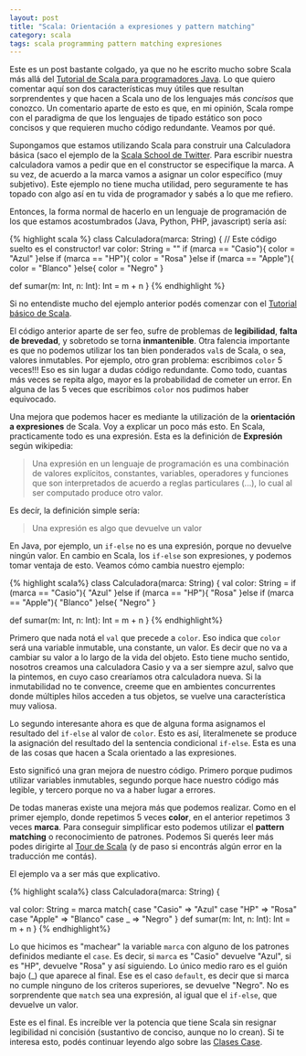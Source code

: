 ```yaml
---
layout: post
title: "Scala: Orientación a expresiones y pattern matching"
category: scala
tags: scala programming pattern matching expresiones
---
```


Este es un post bastante colgado, ya que no he escrito mucho sobre Scala más allá del [Tutorial de Scala para programadores Java](http://google.com?2011-11-20-scala-para-refugiados-de-java-resumen). Lo que quiero comentar aquí son dos características muy útiles que resultan sorprendentes y que hacen a Scala uno de los lenguajes más *concisos* que conozco. Un comentario aparte de esto es que, en mi opinión, Scala rompe con el paradigma de que los lenguajes de tipado estático son poco concisos y que requieren mucho código redundante. Veamos por qué.

Supongamos que estamos utilizando Scala para construir una Calculadora básica (saco el ejemplo de la [Scala School de Twitter](http://twitter.github.com/scala_school/). Para escribir nuestra calculadora vamos a pedir que en el constructor se especifique la marca. A su vez, de acuerdo a la marca vamos a asignar un color específico (muy subjetivo). Este ejemplo no tiene mucha utilidad, pero seguramente te has topado con algo así en tu vida de programador y sabés a lo que me refiero.

Entonces, la forma normal de hacerlo en un lenguaje de programación de los que estamos acostumbrados (Java, Python, PHP, javascript) sería así:

{% highlight scala %}
class Calculadora(marca: String) {
  // Este código suelto es el constructor!
  var color: String = ""
  if (marca == "Casio"){
    color = "Azul"
  }else if (marca == "HP"){
    color = "Rosa"
  }else if (marca == "Apple"){
    color = "Blanco"
  }else{
    color = "Negro"
  }

  def sumar(m: Int, n: Int): Int = m + n
}
{% endhighlight %}

Si no entendiste mucho del ejemplo anterior podés comenzar con el [Tutorial básico de Scala](http://google.com?2011-11-20-scala-para-refugiados-de-java-resumen).

El código anterior aparte de ser feo, sufre de problemas de **legibilidad**, **falta de brevedad**, y sobretodo se torna **inmantenible**. Otra falencia importante es que no podemos utilizar los tan bien ponderados `val`s de Scala, o sea, valores inmutables. Por ejemplo, otro gran problema: escribimos `color` 5 veces!!! Eso es sin lugar a dudas código redundante. Como todo, cuantas más veces se repita algo, mayor es la probabilidad de cometer un error. En alguna de las 5 veces que escribimos `color` nos pudimos haber equivocado.

Una mejora que podemos hacer es mediante la utilización de la **orientación a expresiones** de Scala. Voy a explicar un poco más esto. En Scala, practicamente todo es una expresión. Esta es la definición de **Expresión** según wikipedia:

> Una expresión en un lenguaje de programación es una combinación de valores explícitos, constantes, variables, operadores y funciones que son interpretados de acuerdo a reglas particulares (...), lo cual al ser computado produce otro valor.

Es decír, la definición simple sería:

> Una expresión es algo que devuelve un valor

En Java, por ejemplo, un `if-else` no es una expresión, porque no devuelve ningún valor. En cambio en Scala, los `if-else` son expresiones, y podemos tomar ventaja de esto. Veamos cómo cambia nuestro ejemplo:

{% highlight scala%}
class Calculadora(marca: String) {
  val color: String = if (marca == "Casio"){
    "Azul"
  }else if (marca == "HP"){
    "Rosa"
  }else if (marca == "Apple"){
    "Blanco"
  }else{
    "Negro"
  }

  def sumar(m: Int, n: Int): Int = m + n
}
{% endhighlight%}

Primero que nada notá el `val` que precede a `color`. Eso indica que `color` será una variable inmutable, una constante, un valor. Es decir que no va a cambiar su valor a lo largo de la vida del objeto. Esto tiene mucho sentido, nosotros creamos una calculadora Casio y va a ser siempre azul, salvo que la pintemos, en cuyo caso crearíamos otra calculadora nueva. Si la inmutabilidad no te convence, creeme que en ambientes concurrentes donde múltiples hilos acceden a tus objetos, se vuelve una característica muy valiosa.

Lo segundo interesante ahora es que de alguna forma asignamos el resultado del `if-else` al valor de `color`. Esto es así, literalmenete se produce la asignación del resultado del la sentencia condicional `if-else`. Esta es una de las cosas que hacen a Scala orientado a las expresiones.

Esto significó una gran mejora de nuestro código. Primero porque pudimos utilizar variables inmutables, segundo porque hace nuestro código más legible, y tercero porque no va a haber lugar a errores.

De todas maneras existe una mejora más que podemos realizar. Como en el primer ejemplo, donde repetimos 5 veces **color**, en el anterior repetimos 3 veces **marca**. Para conseguir simplificar esto podemos utilizar el **pattern matching** o reconocimiento de patrones. Podemos  Si querés leer más podes dirigirte al [Tour de Scala](http://docs.scala-lang.org/es/tutorials/tour/pattern-matching.html) (y de paso si encontrás algún error en la traducción me contás).

El ejemplo va a ser más que explicativo.

{% highlight scala%}
class Calculadora(marca: String) {

  val color: String = marca match{
    case "Casio" => "Azul"
    case "HP" => "Rosa"
    case "Apple" => "Blanco"
    case _ => "Negro"
  }
  def sumar(m: Int, n: Int): Int = m + n
}
{% endhighlight%}

Lo que hicimos es "machear" la variable `marca` con alguno de los patrones definidos mediante el `case`. Es decir, si `marca` es "Casio" devuelve "Azul", si es "HP", devuelve "Rosa" y así siguiendo. Lo único medio raro es el guión bajo (_) que aparece al final. Ese es el caso `default`, es decir que si marca no cumple ninguno de los criteros superiores, se devuelve "Negro". No es sorprendente que `match` sea una expresión, al igual que el `if-else`, que devuelve un valor.

Este es el final. Es increíble ver la potencia que tiene Scala sin resignar legibilidad ni concisión (sustantivo de conciso, aunque no lo crean). Si te interesa esto, podés continuar leyendo algo sobre las [Clases Case](http://docs.scala-lang.org/es/tutorials/tour/case-classes.html).
